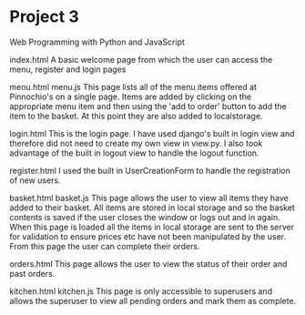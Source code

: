 # Project 3

Web Programming with Python and JavaScript

index.html
A basic welcome page from which the user can access the menu, register and login pages

menu.html menu.js
This page lists all of the menu items offered at Pinnochio's on a single page.  Items are added by clicking on the appropriate menu item and then using the 'add to order' button to add the item to the basket. At this point they are also added to localstorage.

login.html
This is the login page.  I have used django's built in login view and therefore did not need to create my own view in view.py.  I also took advantage of the built in logout view to handle the logout function.

register.html
I used the built in UserCreationForm to handle the registration of new users.

basket.html basket.js
This page allows the user to view all items they have added to their basket.  All items are stored in local storage and so the basket contents is saved if the user closes the window or logs out and in again.  When this page is loaded all the items in local storage are sent to the server for validation to ensure prices etc have not been manipulated by the user.  From this page the user can complete their orders.

orders.html
This page allows the user to view the status of their order and past orders.

kitchen.html kitchen.js
This page is only accessible to superusers and allows the superuser to view all pending orders and mark them as complete.

